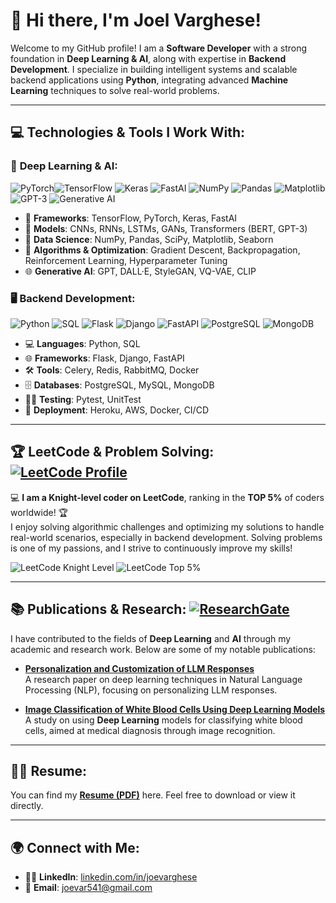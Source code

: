 

# 👋 Hi there, I'm **Joel Varghese**!  
Welcome to my GitHub profile! I am a **Software Developer** with a strong foundation in **Deep Learning & AI**, along with expertise in **Backend Development**. I specialize in building intelligent systems and scalable backend applications using **Python**, integrating advanced **Machine Learning** techniques to solve real-world problems.

---

## 💻 **Technologies & Tools I Work With:**

### 🧠 **Deep Learning & AI**:
 ![PyTorch](https://img.shields.io/badge/PyTorch-%23EE4C2C?style=flat&logo=pytorch&logoColor=white)![TensorFlow](https://img.shields.io/badge/TensorFlow-%23FF6F00?style=flat&logo=tensorflow&logoColor=white)  ![Keras](https://img.shields.io/badge/Keras-%23D00000?style=flat&logo=keras&logoColor=white)  ![FastAI](https://img.shields.io/badge/FastAI-%23000000?style=flat&logo=fastai&logoColor=white)  ![NumPy](https://img.shields.io/badge/NumPy-%23013243?style=flat&logo=numpy&logoColor=white)  ![Pandas](https://img.shields.io/badge/Pandas-%23150458?style=flat&logo=pandas&logoColor=white)  ![Matplotlib](https://img.shields.io/badge/Matplotlib-%23C23739?style=flat&logo=matplotlib&logoColor=white)![GPT-3](https://img.shields.io/badge/GPT-3-%232F74C4?style=flat&logo=openai&logoColor=white)  ![Generative AI](https://img.shields.io/badge/Generative%20AI-%231A73E8?style=flat&logo=artificial-intelligence&logoColor=white)
- 🤖 **Frameworks**: TensorFlow, PyTorch, Keras, FastAI
- 🔢 **Models**: CNNs, RNNs, LSTMs, GANs, Transformers (BERT, GPT-3)
- 💾 **Data Science**: NumPy, Pandas, SciPy, Matplotlib, Seaborn
- 🧮 **Algorithms & Optimization**: Gradient Descent, Backpropagation, Reinforcement Learning, Hyperparameter Tuning
- 🌐 **Generative AI**: GPT, DALL·E, StyleGAN, VQ-VAE, CLIP

### 🖥️ **Backend Development**:
![Python](https://img.shields.io/badge/Python-3776AB?style=flat&logo=python&logoColor=white)  ![SQL](https://img.shields.io/badge/SQL-4479A1?style=flat&logo=mysql&logoColor=white)  ![Flask](https://img.shields.io/badge/Flask-%23000?style=flat&logo=flask&logoColor=white)  ![Django](https://img.shields.io/badge/Django-%23092E20?style=flat&logo=django&logoColor=white)  ![FastAPI](https://img.shields.io/badge/FastAPI-%23F05032?style=flat&logo=fastapi&logoColor=white)  ![PostgreSQL](https://img.shields.io/badge/PostgreSQL-%23316192?style=flat&logo=postgresql&logoColor=white)  ![MongoDB](https://img.shields.io/badge/MongoDB-%2347A248?style=flat&logo=mongodb&logoColor=white)
- 💻 **Languages**: Python, SQL
- 🌐 **Frameworks**: Flask, Django, FastAPI
- 🛠 **Tools**: Celery, Redis, RabbitMQ, Docker
- 🗄️ **Databases**: PostgreSQL, MySQL, MongoDB
- 🧑‍💻 **Testing**: Pytest, UnitTest
- 🚀 **Deployment**: Heroku, AWS, Docker, CI/CD

---

## 🏆 **LeetCode & Problem Solving**: [![LeetCode Profile](https://img.shields.io/badge/LeetCode-Profile-green?style=flat&logo=leetcode&logoColor=white)](https://leetcode.com/u/joevarghese/)



💻 **I am a Knight-level coder on LeetCode**, ranking in the **TOP 5%** of coders worldwide! 🏆  
I enjoy solving algorithmic challenges and optimizing my solutions to handle real-world scenarios, especially in backend development. Solving problems is one of my passions, and I strive to continuously improve my skills!

![LeetCode Knight Level](https://img.shields.io/badge/LeetCode-Knight%20Level-orange?style=flat&logo=leetcode&logoColor=white)
 ![LeetCode Top 5%](https://img.shields.io/badge/LeetCode-Top%205%25-purple?style=flat&logo=leetcode&logoColor=white)


---

## 📚 **Publications & Research**: [![ResearchGate](https://img.shields.io/badge/ResearchGate-Profile%20Page-blue?style=flat&logo=researchgate&logoColor=white)](https://www.researchgate.net/profile/Joel-Eapen-3)  



I have contributed to the fields of **Deep Learning** and **AI** through my academic and research work. Below are some of my notable publications:

- **[Personalization and Customization of LLM Responses](https://www.researchgate.net/publication/376960759_Personalization_and_Customization_of_LLM_Responses)**  
  A research paper on deep learning techniques in Natural Language Processing (NLP), focusing on personalizing LLM responses.

- **[Image Classification of White Blood Cells Using Deep Learning Models](https://www.ijaresm.com/image-classification-of-white-blood-cells-using-deep-learning-models)**  
  A study on using **Deep Learning** models for classifying white blood cells, aimed at medical diagnosis through image recognition.

---


## 🧑‍💻 **Resume**:

You can find my **[Resume (PDF)](https://github.com/joevar5/joevar5/blob/main/resume.pdf)** here. Feel free to download or view it directly.

---

## 🌍 **Connect with Me**:

- 🦸‍♂️ **LinkedIn**: [linkedin.com/in/joevarghese](https://www.linkedin.com/in/joel-eapen)
- 📧 **Email**: [joevar541@gmail.com](mailto:joevar541@gmail.com)


